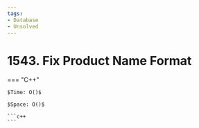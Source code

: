 ```yaml
---
tags:
- Database
- Unsolved
---
```



# 1543. Fix Product Name Format

=== "C++"

    $Time: O()$

    $Space: O()$

    ```c++
    ```